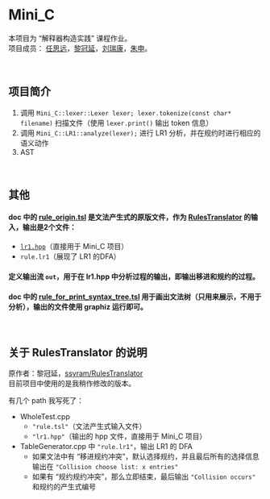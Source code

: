 # Mini_C

本项目为 “解释器构造实践” 课程作业。  
项目成员： [任思远](https://github.com/rsy56640)，[黎冠延](https://github.com/ssyram)，[刘瑞康](https://github.com/Endless-Fighting)，[朱申](https://github.com/Evan-Choo)。  


&nbsp;   
## 项目简介

1. 调用 `Mini_C::lexer::Lexer lexer; lexer.tokenize(const char* filename)` 扫描文件（使用 `lexer.print()` 输出 token 信息）
2. 调用 `Mini_C::LR1::analyze(lexer);` 进行 LR1 分析，并在规约时进行相应的语义动作
3. AST


&nbsp;   
## 其他

#### doc 中的 [rule_origin.tsl](https://github.com/rsy56640/Mini_C/blob/interpreter/doc/rule_origin.tsl) 是文法产生式的原版文件，作为 [RulesTranslator](https://github.com/rsy56640/RulesTranslator) 的输入，输出是2个文件：

- [`lr1.hpp`](https://github.com/rsy56640/Mini_C/blob/interpreter/src/lr1.hpp)（直接用于 Mini_C 项目）
- `rule.lr1`（展现了 LR1 的DFA）

#### 定义输出流 `out`，用于在 lr1.hpp 中分析过程的输出，即输出移进和规约的过程。

#### doc 中的 [rule_for_print_syntax_tree.tsl](https://github.com/rsy56640/Mini_C/blob/interpreter/doc/rule_for_print_syntax_tree.tsl) 用于画出文法树（只用来展示，不用于分析），输出的文件使用 graphiz 运行即可。


&nbsp;   
## 关于 RulesTranslator 的说明

原作者：黎冠延，[ssyram/RulesTranslator](https://github.com/ssyram/RulesTranslator)   
目前项目中使用的是我稍作修改的版本。   

有几个 path 我写死了：

- WholeTest.cpp
  - `"rule.tsl"`（文法产生式输入文件）
  - `"lr1.hpp"`（输出的 hpp 文件，直接用于 Mini_C 项目）
- TableGenerator.cpp 中 `"rule.lr1"`，输出 LR1 的 DFA
  - 如果文法中有 “移进规约冲突”，默认选择规约，并且最后所有的选择信息输出在 `"Collision choose list: x entries"`
  - 如果有 “规约规约冲突”，那么立即结束，最后输出 `"Collision occurs"` 和规约的产生式编号